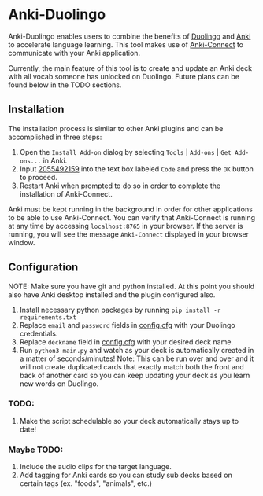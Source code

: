 # Anki-Duolingo

Anki-Duolingo enables users to combine the benefits of [Duolingo](https://www.duolingo.com/) and [Anki](https://apps.ankiweb.net/) to accelerate language learning. This tool makes use of [Anki-Connect](https://git.foosoft.net/alex/anki-connect) to communicate with your Anki application.

Currently, the main feature of this tool is to create and update an Anki deck with all vocab someone has unlocked on Duolingo. Future plans can be found below in the TODO sections.

## Installation

The installation process is similar to other Anki plugins and can be accomplished in three steps:

1.  Open the `Install Add-on` dialog by selecting `Tools` | `Add-ons` | `Get Add-ons...` in Anki.
2.  Input [2055492159](https://ankiweb.net/shared/info/2055492159) into the text box labeled `Code` and press the `OK` button to proceed.
3.  Restart Anki when prompted to do so in order to complete the installation of Anki-Connect.

Anki must be kept running in the background in order for other applications to be able to use Anki-Connect. You can verify that Anki-Connect is running at any time by accessing `localhost:8765` in your browser. If the server is running, you will see the message `Anki-Connect` displayed in your browser window.

## Configuration

NOTE: Make sure you have git and python installed. At this point you should also have Anki desktop installed and the plugin configured also.

1.  Install necessary python packages by running `pip install -r requirements.txt`
2.  Replace `email` and `password` fields in [config.cfg](./config.cfg) with your Duolingo credentials.
3.  Replace `deckname` field in [config.cfg](./config.cfg) with your desired deck name.
4.  Run `python3 main.py` and watch as your deck is automatically created in a matter of seconds/minutes!
    Note: This can be run over and over and it will not create duplicated cards that exactly match both the front and back of another card so you can keep updating your deck as you learn new words on Duolingo.

### TODO:

1.  Make the script schedulable so your deck automatically stays up to date!

### Maybe TODO:

1.  Include the audio clips for the target language.
2.  Add tagging for Anki cards so you can study sub decks based on certain tags (ex. "foods", "animals", etc.)
